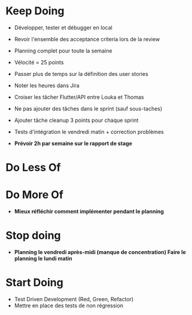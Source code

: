 # Keep Doing
- Développer, tester et débugger en local
- Revoir l'ensemble des acceptance criteria lors de la review
- Planning complet pour toute la semaine
- Vélocité = 25 points
- Passer plus de temps sur la définition des user stories 
- Noter les heures dans Jira
- Croiser les tâcher Flutter/API entre Louka et Thomas
- Ne pas ajouter des tâches dans le sprint (sauf sous-taches)
- Ajouter tâche cleanup 3 points pour chaque sprint
- Tests d'intégration le vendredi matin + correction problèmes 

- **Prévoir 2h par semaine sur le rapport de stage**

# Do Less Of

# Do More Of
- **Mieux réfléchir comment implémenter pendant le planning** 

# Stop doing
- **Planning le vendredi après-midi (manque de concentration)
Faire le planning le lundi matin**

# Start Doing
- Test Driven Development (Red, Green, Refactor)
- Mettre en place des tests de non régression